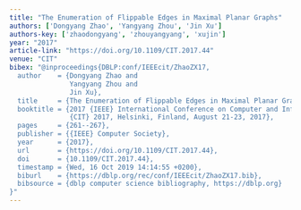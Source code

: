 ```yaml
---
title: "The Enumeration of Flippable Edges in Maximal Planar Graphs"
authors: ['Dongyang Zhao', 'Yangyang Zhou', 'Jin Xu']
authors-key: ['zhaodongyang', 'zhouyangyang', 'xujin']
year: "2017"
article-link: "https://doi.org/10.1109/CIT.2017.44"
venue: "CIT"
bibex: "@inproceedings{DBLP:conf/IEEEcit/ZhaoZX17,
  author    = {Dongyang Zhao and
               Yangyang Zhou and
               Jin Xu},
  title     = {The Enumeration of Flippable Edges in Maximal Planar Graphs},
  booktitle = {2017 {IEEE} International Conference on Computer and Information Technology,
               {CIT} 2017, Helsinki, Finland, August 21-23, 2017},
  pages     = {261--267},
  publisher = {{IEEE} Computer Society},
  year      = {2017},
  url       = {https://doi.org/10.1109/CIT.2017.44},
  doi       = {10.1109/CIT.2017.44},
  timestamp = {Wed, 16 Oct 2019 14:14:55 +0200},
  biburl    = {https://dblp.org/rec/conf/IEEEcit/ZhaoZX17.bib},
  bibsource = {dblp computer science bibliography, https://dblp.org}
}"
---
```

